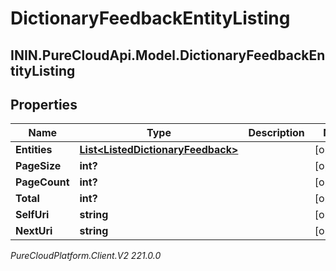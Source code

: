 # DictionaryFeedbackEntityListing

## ININ.PureCloudApi.Model.DictionaryFeedbackEntityListing

## Properties

|Name | Type | Description | Notes|
|------------ | ------------- | ------------- | -------------|
| **Entities** | [**List&lt;ListedDictionaryFeedback&gt;**](ListedDictionaryFeedback) |  | [optional] |
| **PageSize** | **int?** |  | [optional] |
| **PageCount** | **int?** |  | [optional] |
| **Total** | **int?** |  | [optional] |
| **SelfUri** | **string** |  | [optional] |
| **NextUri** | **string** |  | [optional] |



_PureCloudPlatform.Client.V2 221.0.0_
